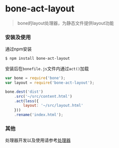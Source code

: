# bone-act-layout
> bone的layout处理器，为静态文件提供layout功能

### 安装及使用

通过npm安装

```sh
$ npm install bone-act-layout 
```

安装后在`bonefile.js`文件内通过`act()`加载

```js
var bone = require('bone');
var layout = require('bone-act-layout');

bone.dest('dist')
	.src('~/src/content.html')
	.act(less({
		layout: '~/src/layout.html'
	}))
	.rename('index.html');
```

### 其他

处理器开发以及使用请参考[处理器](https://github.com/wyicwx/bone/blob/master/docs/plugin.md)
